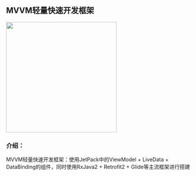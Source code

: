 ## MVVM轻量快速开发框架

<img src="https://github.com/azhon/TODO-MVVM/blob/master/img/img_1.png" width="300">

### 介绍：

MVVM轻量快速开发框架：使用JetPack中的ViewModel + LiveData +
DataBinding的组件，同时使用RxJava2 + Retrofit2 + Glide等主流框架进行搭建